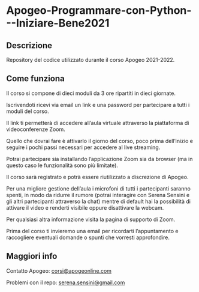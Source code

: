 # Apogeo-Programmare-con-Python---Iniziare-Bene2021

## Descrizione
Repository del codice utilizzato durante il corso Apogeo 2021-2022.

## Come funziona
Il corso si compone di dieci moduli da 3 ore ripartiti in dieci giornate.

Iscrivendoti ricevi via email un link e una password per partecipare a tutti i moduli del corso.

Il link ti permetterà di accedere all’aula virtuale attraverso la piattaforma di videoconferenze Zoom.

Quello che dovrai fare è attivarlo il giorno del corso, poco prima dell’inizio e seguire i pochi passi necessari per accedere al live streaming.

Potrai partecipare sia installando l’applicazione Zoom sia da browser (ma in questo caso le funzionalità sono più limitate).

Il corso sarà registrato e potrà essere riutilizzato a discrezione di Apogeo.

Per una migliore gestione dell’aula i microfoni di tutti i partecipanti saranno spenti, in modo da ridurre il rumore (potrai interagire con Serena Sensini e gli altri partecipanti attraverso la chat) mentre di default hai la possibilità di attivare il video e renderti visibile oppure disattivare la webcam.

Per qualsiasi altra informazione visita la pagina di supporto di Zoom.

Prima del corso ti invieremo una email per ricordarti l’appuntamento e raccogliere eventuali domande o spunti che vorresti approfondire.

## Maggiori info

Contatto Apogeo: <corsi@apogeonline.com>

Problemi con il repo: <serena.sensini@gmail.com>
